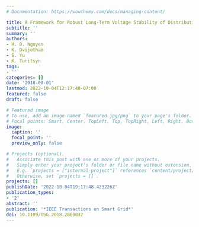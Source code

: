```yaml
---
# Documentation: https://wowchemy.com/docs/managing-content/

title: A Framework for Robust Long-Term Voltage Stability of Distribution Systems
subtitle: ''
summary: ''
authors:
- H. D. Nguyen
- K. Dvijotham
- S. Yu
- K. Turitsyn
tags:
- ''
categories: []
date: '2018-00-01'
lastmod: 2022-10-04T12:17:48-07:00
featured: false
draft: false

# Featured image
# To use, add an image named `featured.jpg/png` to your page's folder.
# Focal points: Smart, Center, TopLeft, Top, TopRight, Left, Right, BottomLeft, Bottom, BottomRight.
image:
  caption: ''
  focal_point: ''
  preview_only: false

# Projects (optional).
#   Associate this post with one or more of your projects.
#   Simply enter your project's folder or file name without extension.
#   E.g. `projects = ["internal-project"]` references `content/project/deep-learning/index.md`.
#   Otherwise, set `projects = []`.
projects: []
publishDate: '2022-10-04T19:17:48.423226Z'
publication_types:
- '2'
abstract: ''
publication: '*IEEE Transactions on Smart Grid*'
doi: 10.1109/TSG.2018.2869032
---
```

